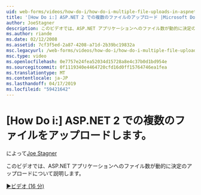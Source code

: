 ```yaml
---
uid: web-forms/videos/how-do-i/how-do-i-multiple-file-uploads-in-aspnet-2
title: '[How Do i:] ASP.NET 2 での複数のファイルのアップロード |Microsoft Docs'
author: JoeStagner
description: このビデオでは、ASP.NET アプリケーションへのファイル数が動的に決定のアップロードについて説明します。
ms.author: riande
ms.date: 02/12/2008
ms.assetid: 7cf3f5ed-2a87-4208-a71d-2b39bc19832a
msc.legacyurl: /web-forms/videos/how-do-i/how-do-i-multiple-file-uploads-in-aspnet-2
msc.type: video
ms.openlocfilehash: 0e7757e24fea52034d15728a8e4c37b0d1bd954e
ms.sourcegitcommit: 0f1119340e4464720cfd16d0ff15764746ea1fea
ms.translationtype: MT
ms.contentlocale: ja-JP
ms.lasthandoff: 04/17/2019
ms.locfileid: "59421642"
---
```

# <a name="how-do-i--multiple-file-uploads-in-aspnet2"></a>[How Do i:] ASP.NET 2 での複数のファイルをアップロードします。

によって[Joe Stagner](https://github.com/JoeStagner)

このビデオでは、ASP.NET アプリケーションへのファイル数が動的に決定のアップロードについて説明します。

[&#9654;ビデオ (16 分)](https://channel9.msdn.com/Blogs/ASP-NET-Site-Videos/how-do-i-multiple-file-uploads-in-aspnet-2)
